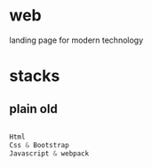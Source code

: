 # web
landing page for modern technology 

# stacks
## plain old 

```javascript

Html
Css & Bootstrap
Javascript & webpack
```
